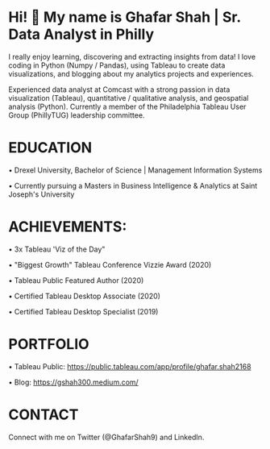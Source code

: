 # Hi! :wave: My name is Ghafar Shah | Sr. Data Analyst in Philly
I really enjoy learning, discovering and extracting insights from data! I love coding in Python (Numpy / Pandas), using Tableau to create data visualizations, and blogging about my analytics projects and experiences.

Experienced data analyst at Comcast with a strong passion in data visualization (Tableau), quantitative / qualitative analysis, and geospatial analysis (Python). Currently a member of the Philadelphia Tableau User Group (PhillyTUG) leadership committee.

# EDUCATION 

• Drexel University, Bachelor of Science | Management Information Systems

• Currently pursuing a Masters in Business Intelligence & Analytics at Saint Joseph's University

# ACHIEVEMENTS:

• 3x Tableau 'Viz of the Day"

• "Biggest Growth" Tableau Conference Vizzie Award (2020)

• Tableau Public Featured Author (2020)

• Certified Tableau Desktop Associate (2020)

• Certified Tableau Desktop Specialist (2019)

# PORTFOLIO

• Tableau Public: https://public.tableau.com/app/profile/ghafar.shah2168

• Blog: https://gshah300.medium.com/

# CONTACT

Connect with me on Twitter (@GhafarShah9) and LinkedIn. 





